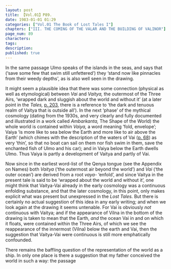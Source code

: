 ```yaml
---
layout: post
title: 【Vol.01】P89.
date: 1983-01-01 01:29
categories: ["Vol.01 The Book of Lost Tales I"]
chapters: ["III. THE COMING OF THE VALAR AND THE BUILDING OF VALINOR"]
page_num: 89
characters: 
tags: 
description: 
published: true
---
```


In the same passage Ulmo speaks of the islands in the seas, and says that (‘save some few that swim still unfettered’) they ‘stand now like pinnacles from their weedy depths', as is also well seen in the drawing.

It might seem a plausible idea that there was some connection (physical as well as etymological) between <I>Vai</I> and <I>Vaitya,</I> the outermost of the Three Airs, ‘wrapped dark and sluggish about the world and without it’ (at a later point in the <I>Tales,</I> [p. 203]({{site.baseurl}}/vol01-p203), there is a reference to ‘the dark and tenuous realm of Vaitya that is outside all’). In the next ‘phase’ of the mythical cosmology (dating from the 1930s, and very clearly and fully documented and illustrated in a work called <I>Ambarkanta,</I> The Shape of the World) the whole world is contained within <I>Vaiya,</I> a word meaning ‘fold, envelope’; Vaiya ‘is more like to sea below the Earth and more like to air above the Earth’ (which chimes with the description of the waters of Vai ([p. 68]({{site.baseurl}}/vol01-p68)) as very ‘thin’, so that no boat can sail on them nor fish swim in them, save the enchanted fish of Ulmo and his car); and in Vaiya below the Earth dwells Ulmo. Thus Vaiya is partly a development of Vaitya and partly of Vai.

Now since in the earliest word-list of the Qenya tongue (see the Appendix on Names) both <I>Vaitya</I> (‘the outermost air beyond the world’) and <I>Vai</I> (‘the outer ocean’) are derived from a root <I>vaya-</I> ‘enfold’, and since Vaitya in the present tale is said to be ‘wrapped about the world and without it’, one might think that Vaitya-Vai already in the early cosmology was a continuous enfolding substance, and that the later cosmology, in this point, only makes explicit what was present but unexpressed in the <I>Lost Tales.</I> But there is certainly no actual suggestion of this idea in any early writing; and when we look again at the drawing it seems untenable. For Vai is obviously <I>not</I> continuous with Vaitya; and if the appearance of Vilna in the bottom of the drawing is taken to mean that the Earth, <I>and</I> the ocean Vai in and on which it floats, were contained within the Three Airs, of which we see the reappearance of the innermost (Vilna) below the earth and Vai, then the suggestion that Vaitya-Vai were continuous is still more emphatically confounded.

There remains the baffling question of the representation of the world as a ship. In only one place is there a suggestion that my father conceived the world in such a way: the passage

